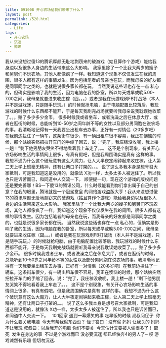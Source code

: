 ```yaml
---
title: 091008 开心农场给我们带来了什么？
layout: post
permalink: /520.html
categories:
  - Life
tags:
  - 开心农场
  - 沉迷
  - 腾讯
---
```

 我从来没想过傻13的腾讯厚颜无耻地剽窃来的破游戏（姑且算作个游戏）能给我身边以及很多人身边的生活带来这么大影响。 我家里除了一个比我大两岁的嫂子和舅舅们不玩农场，其他人都像疯了一样。我知道这个现象不仅仅发生在我的周围，很多人都有这样的事情发生。因为包括笔者的母亲也在玩，而我母亲的好友都是同事同学之类的，也就是说很多家长都在玩。 当然我说这些话也存在一点 私心的，但确实是影响了我的生活，因为电脑在我的卧室，所以每天或早或晚5.00-7.00之间，我母亲就要进来收庄稼（囧。。。）或者是我在玩游戏刷FB打战场（本人并不是游戏迷，只是随手玩玩。）的时候就抢电脑，由于电脑配置比较落后，我玩游戏的时候什么东西都不能开，于是每天我刷完战场就要听我母亲说我耽误她收菜了。。。赔了多少多少金币。 很多时候我或者坐车，或者洗澡之后在休息大厅，或者在逛街的时候，总能听到10-50岁之间年龄不等的女性以及部分男同胞在说农场的事。我清晰地记得有一天我要坐出租车去办事，正好有一对情侣（20多岁吧）在我前边拦住了一辆车，这条街车很少，有一辆出租车很不容易，我正在懊恼的时候，那个姑娘突然把拉开车门的手缩了回去，说：“完了，我庄稼没收呢，我上楼一趟！”剩下他男朋友哭笑不得地看着我上车走了。。。 这不是个别现象，有关开心农场影响生活的事情网上很多，有真有假吧，但是我周围确实是真有 这样的事。 我想不通为什么这个破玩意有这么大魔力，让人大半夜定闹钟起来收庄稼，让人第二天上学上班毫无精神，还有让两口子打架的。。。 说了这么多我本身是想号召大家抵制，可是我知道这是没用的，就像法 X功一样，太多太多人被迷住了。所以我也只是诉苦而已，和同道中人交流一下。 顺便提一句，现在这个游戏的版权问题还是要完善哪！BS一下傻13的腾讯公司，什么时候能看到你们拿出属于自己的创意？在我的眼里，腾讯就是一个冠冕堂皇 的网络游戏盗版大亨！我从来没想过傻13的腾讯厚颜无耻地剽窃来的破游戏（姑且算作个游戏）能给我身边以及很多人身边的生活带来这么大影响。 我家里除了一个比我大两岁的嫂子和舅舅们不玩农场，其他人都像疯了一样。我知道这个现象不仅仅发生在我的周围，很多人都有这样的事情发生。因为包括笔者的母亲也在玩，而我母亲的好友都是同事同学之类的，也就是说很多家长都在玩。 当然我说这些话也存在一点 私心的，但确实是影响了我的生活，因为电脑在我的卧室，所以每天或早或晚5.00-7.00之间，我母亲就要进来收庄稼（囧。。。）或者是我在玩游戏刷FB打战场（本人并不是游戏迷，只是随手玩玩。）的时候就抢电脑，由于电脑配置比较落后，我玩游戏的时候什么东西都不能开，于是每天我刷完战场就要听我母亲说我耽误她收菜了。。。赔了多少多少金币。 很多时候我或者坐车，或者洗澡之后在休息大厅，或者在逛街的时候，总能听到10-50岁之间年龄不等的女性以及部分男同胞在说农场的事。我清晰地记得有一天我要坐出租车去办事，正好有一对情侣（20多岁吧）在我前边拦住了一辆车，这条街车很少，有一辆出租车很不容易，我正在懊恼的时候，那个姑娘突然把拉开车门的手缩了回去，说：“完了，我庄稼没收呢，我上楼一趟！”剩下他男朋友哭笑不得地看着我上车走了。。。 这不是个别现象，有关开心农场影响生活的事情网上很多，有真有假吧，但是我周围确实是真有 这样的事。 我想不通为什么这个破玩意有这么大魔力，让人大半夜定闹钟起来收庄稼，让人第二天上学上班毫无精神，还有让两口子打架的。。。 说了这么多我本身是想号召大家抵制，可是我知道这是没用的，就像法 X功一样，太多太多人被迷住了。所以我也只是诉苦而已，和同道中人交流一下。   10.1回家 遇到一幕爆笑的事 吃早饭的时候 叔叔问侄子  你为什么要关我电脑  今天有帮我偷东西没？ 侄子答曰：没有偷 妈妈 让我关的 妈妈不让我玩 叔叔曰：以后我开的电脑 你们不要关  今天估计又要被人偷很多了！ 囧死  发生在身边的事  不过是个游戏而已 没必要沉迷 都已经快奔4的男人了~ 哎 游戏诚然有乐趣 但切勿沉迷.